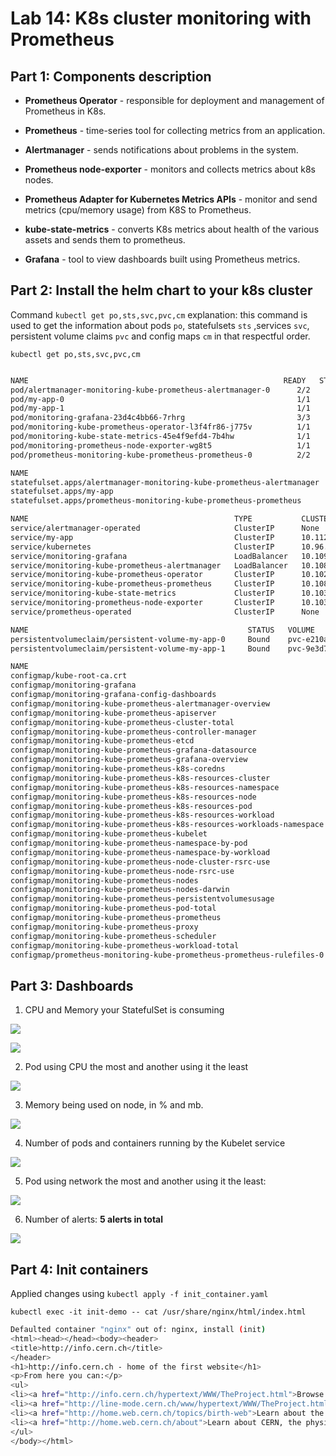 # Lab 14:  K8s cluster monitoring with Prometheus

## Part 1: Components description

- **Prometheus Operator** - responsible for deployment and management of Prometheus in K8s.

- **Prometheus** - time-series tool for collecting metrics from an application.

- **Alertmanager** - sends notifications about problems in the system.

- **Prometheus node-exporter** - monitors and collects metrics about k8s nodes.

- **Prometheus Adapter for Kubernetes Metrics APIs** - monitor and send metrics (cpu/memory usage) from K8S to Prometheus.

- **kube-state-metrics** - converts K8s metrics about health of the various assets and sends them to prometheus.

- **Grafana** - tool to view dashboards built using Prometheus metrics.

## Part 2: Install the helm chart to your k8s cluster

Command `kubectl get po,sts,svc,pvc,cm` explanation: this command is used to get the information about pods `po`, statefulsets `sts` ,services `svc`, persistent volume claims `pvc` and config maps `cm` in that respectful order.

`kubectl get po,sts,svc,pvc,cm`

```bash

NAME                                                         READY   STATUS    RESTARTS      AGE
pod/alertmanager-monitoring-kube-prometheus-alertmanager-0      2/2     Running   1 (18m ago)   12m
pod/my-app-0                                                    1/1     Running   0             11m
pod/my-app-1                                                    1/1     Running   0             11m
pod/monitoring-grafana-23d4c4bb66-7rhrg                         3/3     Running   0             11m
pod/monitoring-kube-prometheus-operator-l3f4fr86-j775v          1/1     Running   0             11m
pod/monitoring-kube-state-metrics-45e4f9efd4-7b4hw              1/1     Running   0             11m
pod/monitoring-prometheus-node-exporter-wg8t5                   1/1     Running   0             12m
pod/prometheus-monitoring-kube-prometheus-prometheus-0          2/2     Running   0             12m

NAME                                                                    READY   AGE
statefulset.apps/alertmanager-monitoring-kube-prometheus-alertmanager      1/1     19m
statefulset.apps/my-app                                                    5/5     18m
statefulset.apps/prometheus-monitoring-kube-prometheus-prometheus          1/1     19m

NAME                                              TYPE           CLUSTER-IP       EXTERNAL-IP   PORT(S)                      AGE
service/alertmanager-operated                     ClusterIP      None             <none>        9093/TCP,9094/TCP,9094/UDP   12m
service/my-app                                    ClusterIP      10.112.255.148   <none>        5000/TCP                     11m
service/kubernetes                                ClusterIP      10.96.0.1        <none>        443/TCP                      3m
service/monitoring-grafana                        LoadBalancer   10.109.48.215    <pending>     80:31707/TCP                 14m
service/monitoring-kube-prometheus-alertmanager   LoadBalancer   10.108.6.173     <pending>     9093:31284/TCP               12m
service/monitoring-kube-prometheus-operator       ClusterIP      10.102.229.129   <none>        443/TCP                      12m
service/monitoring-kube-prometheus-prometheus     ClusterIP      10.108.222.75    <none>        9090/TCP                     12m
service/monitoring-kube-state-metrics             ClusterIP      10.103.242.151   <none>        8080/TCP                     12m
service/monitoring-prometheus-node-exporter       ClusterIP      10.103.56.34     <none>        9100/TCP                     12m
service/prometheus-operated                       ClusterIP      None             <none>        9090/TCP                     12m

NAME                                                 STATUS   VOLUME                                     CAPACITY   ACCESS MODES   STORAGECLASS   AGE
persistentvolumeclaim/persistent-volume-my-app-0     Bound    pvc-e210a37c-651e-4487-a283-ce934fdca327   64Mi       RWO            standard       11m
persistentvolumeclaim/persistent-volume-my-app-1     Bound    pvc-9e3d7dc1-e5cb-4014-87c5-4b45f1074429   64Mi       RWO            standard       11m

NAME                                                                     DATA   AGE
configmap/kube-root-ca.crt                                               1      14m
configmap/monitoring-grafana                                             1      12m
configmap/monitoring-grafana-config-dashboards                           1      12m
configmap/monitoring-kube-prometheus-alertmanager-overview               1      12m
configmap/monitoring-kube-prometheus-apiserver                           1      12m
configmap/monitoring-kube-prometheus-cluster-total                       1      12m
configmap/monitoring-kube-prometheus-controller-manager                  1      12m
configmap/monitoring-kube-prometheus-etcd                                1      12m
configmap/monitoring-kube-prometheus-grafana-datasource                  1      12m
configmap/monitoring-kube-prometheus-grafana-overview                    1      12m
configmap/monitoring-kube-prometheus-k8s-coredns                         1      12m
configmap/monitoring-kube-prometheus-k8s-resources-cluster               1      12m
configmap/monitoring-kube-prometheus-k8s-resources-namespace             1      12m
configmap/monitoring-kube-prometheus-k8s-resources-node                  1      12m
configmap/monitoring-kube-prometheus-k8s-resources-pod                   1      12m
configmap/monitoring-kube-prometheus-k8s-resources-workload              1      12m
configmap/monitoring-kube-prometheus-k8s-resources-workloads-namespace   1      12m
configmap/monitoring-kube-prometheus-kubelet                             1      12m
configmap/monitoring-kube-prometheus-namespace-by-pod                    1      12m
configmap/monitoring-kube-prometheus-namespace-by-workload               1      12m
configmap/monitoring-kube-prometheus-node-cluster-rsrc-use               1      12m
configmap/monitoring-kube-prometheus-node-rsrc-use                       1      12m
configmap/monitoring-kube-prometheus-nodes                               1      12m
configmap/monitoring-kube-prometheus-nodes-darwin                        1      12m
configmap/monitoring-kube-prometheus-persistentvolumesusage              1      12m
configmap/monitoring-kube-prometheus-pod-total                           1      12m
configmap/monitoring-kube-prometheus-prometheus                          1      12m
configmap/monitoring-kube-prometheus-proxy                               1      12m
configmap/monitoring-kube-prometheus-scheduler                           1      12m
configmap/monitoring-kube-prometheus-workload-total                      1      12m
configmap/prometheus-monitoring-kube-prometheus-prometheus-rulefiles-0   22     12m
```

## Part 3: Dashboards

1. CPU and Memory your StatefulSet is consuming

![](./images/cpu-usage.jpeg)

![](./images/memory-usage.jpeg)

2. Pod using CPU the most and another using it the least

![](./images/cpu-usage-pod.png)

3. Memory being used on node, in % and mb.

![](./images/memory-usage-node.png)

4. Number of pods and containers running by the Kubelet service

![](./images/total-numbers.png)

5. Pod using network the most and another using it the least:

![](./images/network-usage.png)

6. Number of alerts: **5 alerts in total**

![](./images/alerts.png)

## Part 4: Init containers

Applied changes using `kubectl apply -f init_container.yaml`

`kubectl exec -it init-demo -- cat /usr/share/nginx/html/index.html`

```bash
Defaulted container "nginx" out of: nginx, install (init)
<html><head></head><body><header>
<title>http://info.cern.ch</title>
</header>
<h1>http://info.cern.ch - home of the first website</h1>
<p>From here you can:</p>
<ul>
<li><a href="http://info.cern.ch/hypertext/WWW/TheProject.html">Browse the first website</a></li>
<li><a href="http://line-mode.cern.ch/www/hypertext/WWW/TheProject.html">Browse the first website using the line-mode browser simulator</a></li>
<li><a href="http://home.web.cern.ch/topics/birth-web">Learn about the birth of the web</a></li>
<li><a href="http://home.web.cern.ch/about">Learn about CERN, the physics laboratory where the web was born</a></li>
</ul>
</body></html>
```